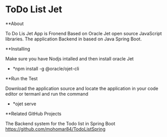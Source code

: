 # ToDo List Jet

**About 

To Do Lis Jet App is Fronend Based on Oracle Jet open source JavaScript libraries.
The application Backend in based on Java Spring Boot.

**Installing

Make sure you have Nodjs intalled and then install oracle Jet

* *npm install -g @oracle/ojet-cli


**Run the Test

Download the application source and locate the application in your code editor or termanl and run the command 
* *ojet serve

**Related GitHub Projects

The Backend system for the Todo list in Spring Boot  https://github.com/mohomar84/TodoListSpring
